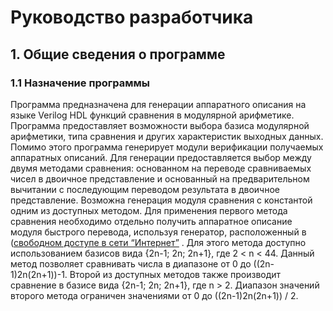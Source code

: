 # Руководство разработчика
## 1. Общие сведения о программе
### 1.1 Назначение программы
Программа предназначена для генерации аппаратного описания на языке Verilog HDL функций сравнения в модулярной арифметике. Программа предоставляет возможности выбора базиса модулярной арифметики, типа сравнения и других характеристик выходных данных. Помимо этого программа генерирует модули верификации получаемых аппаратных описаний. 
Для генерации предоставляется выбор между двумя методами сравнения: основанном на переводе сравниваемых чисел в двоичное представление и основанный на предварительном вычитании с последующим переводом результата в двоичное представление. Возможна генерация модуля сравнения с константой одним из доступных методом.
Для применения первого метода сравнения необходимо отдельно получить аппаратное описание модуля быстрого перевода, используя генератор, расположенный в ([свободном доступе в сети “Интернет”](http://vscripts.ru/2012/reverse-converter-2supn-generator.php)
. Для этого метода доступно использованием базисов вида {2n-1; 2n; 2n+1}, где 2 < n < 44. Данный метод позволяет сравнивать числа в диапазоне от 0 до ((2n-1)2n(2n+1))-1. Второй из доступных методов также производит сравнение в базисе вида {2n-1; 2n; 2n+1}, где n > 2. Диапазон значений второго метода ограничен значениями от 0 до ((2n-1)2n(2n+1)) / 2.